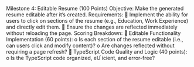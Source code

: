 Milestone 4: Editable Resume (100 Points) 
Objective:
Make the generated resume editable after it’s created. 
Requirements: 
 Implement the ability for users to click on sections of the resume (e.g., Education, Work 
Experience) and directly edit them. 
 Ensure the changes are reflected immediately without reloading the page. 
Scoring Breakdown: 
 Editable Functionality Implementation (60 points):
o Is each section of the resume editable (i.e., can users click and modify content)? 
o Are changes reflected without requiring a page refresh? 
 TypeScript Code Quality and Logic (40 points):
o Is the TypeScript code organized, eƯ icient, and error-free?
